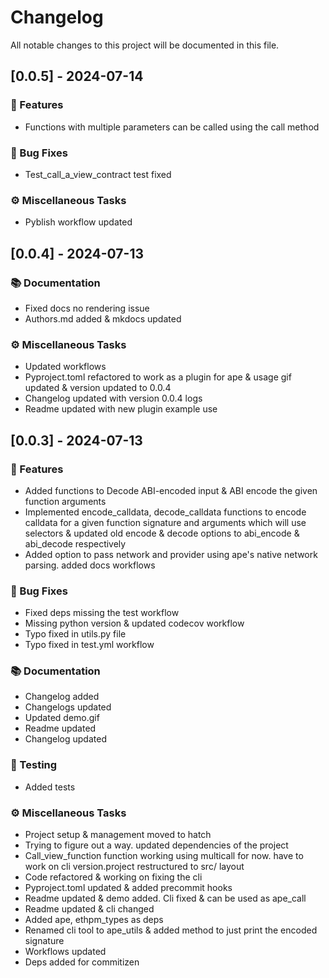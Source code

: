 # Changelog

All notable changes to this project will be documented in this file.

## [0.0.5] - 2024-07-14

### 🚀 Features

- Functions with multiple parameters can be called using the call method

### 🐛 Bug Fixes

- Test_call_a_view_contract test fixed

### ⚙️ Miscellaneous Tasks

- Pyblish workflow updated

## [0.0.4] - 2024-07-13

### 📚 Documentation

- Fixed docs no rendering issue
- Authors.md added & mkdocs updated

### ⚙️ Miscellaneous Tasks

- Updated workflows
- Pyproject.toml refactored to work as a plugin for ape & usage gif updated & version updated to 0.0.4
- Changelog updated with version 0.0.4 logs
- Readme updated with new plugin example use

## [0.0.3] - 2024-07-13

### 🚀 Features

- Added functions to Decode ABI-encoded input &  ABI encode the given function arguments
- Implemented encode_calldata, decode_calldata functions to encode calldata for a given function signature and arguments which will use selectors & updated old encode & decode options to abi_encode & abi_decode respectively
- Added option to pass network and provider using ape's native network parsing. added docs workflows

### 🐛 Bug Fixes

- Fixed deps missing the test workflow
- Missing python version & updated codecov workflow
- Typo fixed in utils.py file
- Typo fixed in test.yml workflow

### 📚 Documentation

- Changelog added
- Changelogs updated
- Updated demo.gif
- Readme updated
- Changelog updated

### 🧪 Testing

- Added tests

### ⚙️ Miscellaneous Tasks

- Project setup & management moved to hatch
- Trying to figure out a way. updated dependencies of the project
- Call_view_function function working using multicall for now. have to work on cli version.project restructured to src/ layout
- Code refactored & working on fixing the cli
- Pyproject.toml updated & added precommit hooks
- Readme updated & demo added. Cli fixed & can be used as ape_call
- Readme updated & cli changed
- Added ape, ethpm_types as deps
- Renamed cli tool to ape_utils & added method to just print the encoded signature
- Workflows updated
- Deps added for commitizen

<!-- generated by git-cliff -->
